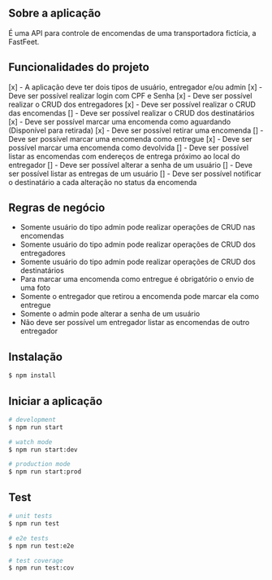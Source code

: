 ## Sobre a aplicação
É uma API para controle de encomendas de uma transportadora fictícia, a FastFeet.

## Funcionalidades do projeto
[x] - A aplicação deve ter dois tipos de usuário, entregador e/ou admin
[x] - Deve ser possível realizar login com CPF e Senha
[x] - Deve ser possível realizar o CRUD dos entregadores
[x] - Deve ser possível realizar o CRUD das encomendas
[] - Deve ser possível realizar o CRUD dos destinatários
[x] - Deve ser possível marcar uma encomenda como aguardando (Disponível para retirada)
[x] - Deve ser possível retirar uma encomenda
[] - Deve ser possível marcar uma encomenda como entregue
[x] - Deve ser possível marcar uma encomenda como devolvida
[] - Deve ser possível listar as encomendas com endereços de entrega próximo ao local do entregador
[] - Deve ser possível alterar a senha de um usuário
[] - Deve ser possível listar as entregas de um usuário
[] - Deve ser possível notificar o destinatário a cada alteração no status da encomenda

## Regras de negócio
- Somente usuário do tipo admin pode realizar operações de CRUD nas encomendas
- Somente usuário do tipo admin pode realizar operações de CRUD dos entregadores
- Somente usuário do tipo admin pode realizar operações de CRUD dos destinatários
- Para marcar uma encomenda como entregue é obrigatório o envio de uma foto
- Somente o entregador que retirou a encomenda pode marcar ela como entregue
- Somente o admin pode alterar a senha de um usuário
- Não deve ser possível um entregador listar as encomendas de outro entregador

## Instalação

```bash
$ npm install
```

## Iniciar a aplicação

```bash
# development
$ npm run start

# watch mode
$ npm run start:dev

# production mode
$ npm run start:prod
```

## Test

```bash
# unit tests
$ npm run test

# e2e tests
$ npm run test:e2e

# test coverage
$ npm run test:cov
```
